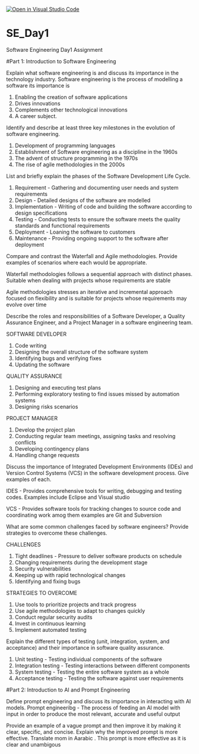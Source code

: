 [![Open in Visual Studio Code](https://classroom.github.com/assets/open-in-vscode-2e0aaae1b6195c2367325f4f02e2d04e9abb55f0b24a779b69b11b9e10269abc.svg)](https://classroom.github.com/online_ide?assignment_repo_id=15567414&assignment_repo_type=AssignmentRepo)
# SE_Day1
Software Engineering Day1 Assignment

#Part 1: Introduction to Software Engineering

Explain what software engineering is and discuss its importance in the technology industry.
Software engineering is the process of modelling a software its importance is 
1. Enabling the creation of software applications
2. Drives innovations
3. Complements other technological innovations
4. A career subject.

Identify and describe at least three key milestones in the evolution of software engineering.
1. Development of programming languages
2. Establishment of Software engineering as a discipline in the 1960s
3. The advent of structure programming in the 1970s
4. The rise of agile methodologies in the 2000s

List and briefly explain the phases of the Software Development Life Cycle.
1. Requirement - Gathering and documenting user needs and system requirements
2. Design - Detailed designs of the software are modelled
3. Implementation - Writing of code and building the software according to design specifications
4. Testing - Conducting tests to ensure the software meets the quality standards and functional requirements
5. Deployment - Loaning the software to customers
6. Maintenance - Providing ongoing support to the software after deployment

Compare and contrast the Waterfall and Agile methodologies. Provide examples of scenarios where each would be appropriate.

Waterfall methodologies follows a sequential approach with distinct phases. Suitable when dealing with projects whose requirements are stable

Agile methodologies stresses an iterative and incremental approach focused on flexibility and is suitable for projects whose requirements may evolve over time

Describe the roles and responsibilities of a Software Developer, a Quality Assurance Engineer, and a Project Manager in a software engineering team.

SOFTWARE DEVELOPER
1. Code writing
2. Designing the overall structure of the software system
3. Identifying bugs and verifying fixes
4. Updating the software

QUALITY ASSURANCE
1. Designing and executing test plans
2. Performing exploratory testing to find issues missed by automation systems
3. Designing risks scenarios

PROJECT MANAGER
1. Develop the project plan
2. Conducting regular team meetings, assigning tasks and resolving conflicts
3. Developing contingency plans
4. Handling change requests 

Discuss the importance of Integrated Development Environments (IDEs) and Version Control Systems (VCS) in the software development process. Give examples of each.

IDES - Provides comprehensive tools for writing, debugging and testing codes. Examples include Eclipse and Visual studio
 
 VCS - Provides software tools for tracking changes to source code and coordinating work amog them examples are Git and Subversion

What are some common challenges faced by software engineers? Provide strategies to overcome these challenges.

CHALLENGES
1. Tight deadlines - Pressure to deliver software products on schedule
2. Changing requirements during the development stage
3. Security vulnerabilities
4. Keeping up with rapid technological changes
5. Identifying and fixing bugs

STRATEGIES TO OVERCOME
1. Use tools to prioritize projects and track progress
2. Use agile methodologies to adapt to changes quickly
3. Conduct regular security audits
4. Invest in continuous learning
5. Implement automated testing

Explain the different types of testing (unit, integration, system, and acceptance) and their importance in software quality assurance.
1. Unit testing - Testing individual components of the software
2. Integration testing - Testing interactions between different components
3. System testing - Testing the entire software system as a whole
4. Acceptance testing - Testing the software against user requirements

#Part 2: Introduction to AI and Prompt Engineering

Define prompt engineering and discuss its importance in interacting with AI models.
Prompt engineeribg - The process of feeding an AI model with input in order to produce the most relevant, accurate and useful output

Provide an example of a vague prompt and then improve it by making it clear, specific, and concise. Explain why the improved prompt is more effective.
Translate mom in Aarabic . This prompt is more effective as it is clear and unambigous
